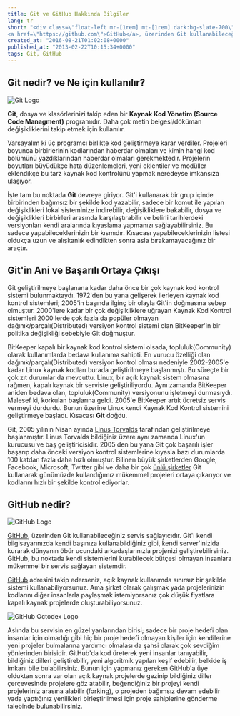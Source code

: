 ```yaml
---
title: Git ve GitHub Hakkında Bilgiler
lang: tr
short: "<div class=\"float-left mr-[1rem] mt-[1rem] dark:bg-slate-700\"> <img src=\"/images/blogs/git-ve-github-hakkinda-bilgiler/Git-logo.png\" alt=\"Git Logo\" class=\"max-h-[60px]\"></div><p><strong>Git</strong>, dosya ve klasörlerinizi takip eden bir <strong>Kaynak Kod Yönetim (Source Code Managment)</strong> programıdır. Daha çok metin belgesi/döküman değişikliklerini takip etmek için kullanılır. </p> <p>Git'i kullanarak bir grup içinde birbirinden bağımsız bir şekilde kod yazabilir, sadece bir komut ile yapılan değişiklikleri lokal sisteminize indirebilir, değişikliklere bakabilir, dosya ve değişiklikleri birbirleri arasında karşılaştırabilir ve belirli tarihlerdeki versiyonları kendi aralarında kıyaslama yapmanızı sağlayabilirsiniz. Bu sadece yapabileceklerinizin bir kısmıdır. Kısacası yapabileceklerinizin listesi oldukça uzun ve alışkanlık edindikten sonra asla bırakamayacağınız bir araçtır.
<a href=\"https://github.com\">GitHub</a>, üzerinden Git kullanabileceğiniz servis sağlayıcıdır. Git'i kendi bilgisayarınızda...</p>"
created_at: "2016-08-21T01:02:08+0000"
published_at: "2013-02-22T10:15:34+0000"
tags: Git, GitHub
---
```

<script setup>
import { withBase } from 'vitepress'
</script>

## Git nedir? ve Ne için kullanılır? 

<div class="float-left mr-[1rem] mt-[1rem] dark:bg-slate-700"> 
    <img :src="withBase('/images/blogs/git-ve-github-hakkinda-bilgiler/Git-logo.png')" alt="Git Logo" class="max-h-[60px]">
</div>

**Git**, dosya ve klasörlerinizi takip eden bir **Kaynak Kod Yönetim (Source Code Managment)** programıdır. Daha çok metin belgesi/döküman değişikliklerini takip etmek için kullanılır.

Varsayalım ki üç programcı birlikte kod geliştirmeye karar verdiler. Projeleri boyunca birbirlerinin kodlarından haberdar olmaları ve kimin hangi kod bölümünü yazdıklarından haberdar olmaları gerekmektedir. Projelerin boyutları büyüdükçe hata düzenlemeleri, yeni eklentiler ve modüller eklendikçe bu tarz kaynak kod kontrolünü yapmak neredeyse imkansıza ulaşıyor.

İşte tam bu noktada **Git** devreye giriyor. Git'i kullanarak bir grup içinde birbirinden bağımsız bir şekilde kod yazabilir, sadece bir komut ile yapılan değişiklikleri lokal sisteminize indirebilir, değişikliklere bakabilir, dosya ve değişiklikleri birbirleri arasında karşılaştırabilir ve belirli tarihlerdeki versiyonları kendi aralarında kıyaslama yapmanızı sağlayabilirsiniz. Bu sadece yapabileceklerinizin bir kısmıdır. Kısacası yapabileceklerinizin listesi oldukça uzun ve alışkanlık edindikten sonra asla bırakamayacağınız bir araçtır.

## Git'in Ani ve Başarılı Ortaya Çıkışı
	
Git geliştirilmeye başlanana kadar daha önce bir çok kaynak kod kontrol sistemi bulunmaktaydı. 1972'den bu yana gelişerek ilerleyen kaynak kod kontrol sistemleri; 2005'in başında ilginç bir olayla Git'in doğmasına sebep olmuştur. 2000'lere kadar bir çok değişikliklere uğrayan Kaynak Kod Kontrol sistemleri 2000 lerde çok fazla da popüler olmayan dağınık/parçalı(Distributed) versiyon kontrol sistemi olan BitKeeper'in bir politika değişikliği sebebiyle Git doğmuştur.

BitKeeper kapalı bir kaynak kod kontrol sistemi olsada, topluluk(Community) olarak kullanımlarda bedava kullanıma sahipti. En vurucu özelliği olan dağınık/parçalı(Distributed) versiyon kontrol olması nedeniyle 2002-2005'e kadar Linux kaynak kodları burada geliştirilmeye başlanmıştı. Bu süreçte bir çok zıt durumlar da mevcuttu. Linux, bir açık kaynak sistem olmasına rağmen, kapalı kaynak bir serviste geliştiriliyordu. Aynı zamanda BitKeeper aniden bedava olan, topluluk(Community) versiyonunu işletmeyi durmasıydı. Malesef ki, korkulan başlarına geldi. 2005'e BitKeeper artık ücretsiz servis vermeyi durdurdu. Bunun üzerine Linux kendi Kaynak Kod Kontrol sistemini geliştirmeye başladı. Kısacası **Git** doğdu.

Git, 2005 yılının Nisan ayında [Linus Torvalds] tarafından geliştirilmeye başlanmıştır. Linus Torvalds bildiğiniz üzere aynı zamanda Linux'un kurucusu ve baş geliştiricisidir. 2005 den bu yana Git çok başarılı işler başarıp daha önceki versiyon kontrol sistemlerine kıyasla bazı durumlarda 100 katdan fazla daha hızlı olmuştur. Bilinen büyük şirketlerden Google, Facebook, Microsoft, Twitter gibi ve daha bir çok [ünlü şirketler] Git kullanarak günümüzde kullandığımız mükemmel projeleri ortaya çıkarıyor ve kodlarını hızlı bir şekilde kontrol ediyorlar. 

[Linus Torvalds]: http://tr.wikipedia.org/wiki/Linus_Torvalds
[ünlü şirketler]: http://git-scm.com/#companies-projects

## GitHub nedir?

<div class="float-right ml-[1rem] mt-[1rem]"> 
    <img :src="withBase('/images/blogs/git-ve-github-hakkinda-bilgiler/GitHub-Logo.png')" alt="GitHub Logo" class="max-h-[60px]">
</div>

[GitHub], üzerinden Git kullanabileceğiniz servis sağlayıcıdır. Git'i kendi bilgisayarınızda kendi başınıza kullanabildiğiniz gibi, kendi server'inizida kurarak dünyanın öbür ucundaki arkadaşlarınızla projenizi geliştirebilirsiniz. GitHub, bu noktada kendi sistemlerini kurabilecek bütçesi olmayan insanlara mükemmel bir servis sağlayan sistemdir. 	

[GitHub] adresini takip ederseniz, açık kaynak kullanımda sınırsız bir şekilde sistemi kullanabiliyorsunuz. Ama şirket olarak çalışmak yada projelerinizin kodlarını diğer insanlarla paylaşmak istemiyorsanız çok düşük fiyatlara kapalı kaynak projelerde oluşturabiliyorsunuz.

<div class="float-left pr-[1rem] pb-[0.5rem]"> 
    <img :src="withBase('/images/blogs/git-ve-github-hakkinda-bilgiler/octodex-original.jpg')" alt="GitHub Octodex Logo" class="max-h-[60px]">
</div>

Aslında bu servisin en güzel yanlarından birisi; sadece bir proje hedefi olan insanlar için olmadığı gibi hiç bir proje hedefi olmayan kişiler için kendilerine yeni projeler bulmalarına yardımcı olmalası da şahsi olarak çok sevdiğim yönlerinden birisidir. GitHub'da kod üreterek yeni insanlar tanıyabilir, bildiğiniz dilleri geliştirebilir, yeni algoritmik yapıları keşif edebilir, belkide iş imkanı bile bulabilirsiniz. Bunun için yapmanız gereken GitHub'a üye olduktan sonra var olan açık kaynak projelerde gezinip bildiğiniz diller çerçevesinde projelere göz atabilir, beğendiğiniz bir projeyi kendi projeleriniz arasına alabilir (forking), o projeden bağımsız devam edebilir yada yaptığınız yenilikleri birleştirilmesi için proje sahiplerine gönderme talebinde bulunabilirsiniz.

[GitHub]: http://github.com
